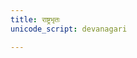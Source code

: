 ```yaml
---
title: राष्ट्रभृतः
unicode_script: devanagari

---
```

<div class="js_include" url="/vedAH_yajuH/taittirIyam/saMhitA/3/4/07_rAShTrabhRnmantrAH"  newLevelForH1="2" includeTitle="true"> </div>  
